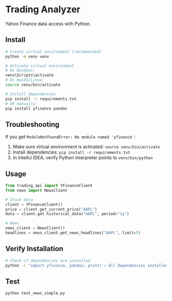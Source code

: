 # Trading Analyzer

Yahoo Finance data access with Python.

## Install
```bash
# Create virtual environment (recommended)
python -m venv venv

# Activate virtual environment
# On Windows:
venv\Scripts\activate
# On macOS/Linux:
source venv/bin/activate

# Install dependencies
pip install -r requirements.txt
# OR manually:
pip install yfinance pandas
```

## Troubleshooting
If you get `ModuleNotFoundError: No module named 'yfinance'`:
1. Make sure virtual environment is activated: `source venv/bin/activate`
2. Install dependencies: `pip install -r requirements.txt`
3. In IntelliJ IDEA, verify Python interpreter points to `venv/bin/python`

## Usage
```python
from trading_api import YFinanceClient
from news import NewsClient

# Stock data
client = YFinanceClient()
price = client.get_current_price("AAPL")
data = client.get_historical_data("AAPL", period="1y")

# News
news_client = NewsClient()
headlines = news_client.get_news_headlines("AAPL", limit=5)
```

## Verify Installation
```bash
# Check if dependencies are installed
python -c "import yfinance, pandas; print('✓ All dependencies installed')"
```

## Test
```bash
python test_news_simple.py
